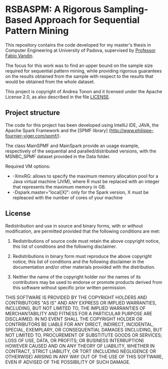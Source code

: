 # RSBASPM: A Rigorous Sampling-Based Approach for Sequential Pattern Mining

This repository contains the code developed for my master's thesis in Computer Engineering at University of Padova,
supervised by [Professor Fabio Vandin](http://www.dei.unipd.it/~vandinfa/).

The focus for this work was to find an upper bound on the sample size required for sequential pattern mining, while
providing rigorous guarantees on the results obtained from the sample with respect to the results that would be 
obtained from the whole dataset.

This project is copyright of Andrea Tonon and it licensed under the Apache License 2.0, as also described in the file [LICENSE](LICENSE).

## Project structure ##

The code for this project has been developed using IntelliJ IDE, JAVA, the Apache Spark Framework and the [SPMF library]
(http://www.philippe-fournier-viger.com/spmf/).

The class MainSPMF and MainSpark provide an usage example, respectively of the sequential and paralled/distributed versions,
with the MSNBC_SPMF dataset provided in the Data folder.

Required VM options:
* -XmxRG: allows to specify the maximum memory allocation pool for a Java virtual machine (JVM), where R must be replaced with
an integer that represents the maximum memory in GB.
* -Dspark.master="local\[X\]": only for the Spark version, X must be repleaced with the number of cores of your machine 

## License

Redistribution and use in source and binary forms, with or without modification, are permitted provided that the following conditions are met:

1. Redistributions of source code must retain the above copyright notice, this list of conditions and the following disclaimer.

2. Redistributions in binary form must reproduce the above copyright notice, this list of conditions and the following disclaimer in the documentation and/or other materials provided with the distribution.

3. Neither the name of the copyright holder nor the names of its contributors may be used to endorse or promote products derived from this software without specific prior written permission.

THIS SOFTWARE IS PROVIDED BY THE COPYRIGHT HOLDERS AND CONTRIBUTORS "AS IS" AND ANY EXPRESS OR IMPLIED WARRANTIES, INCLUDING, BUT NOT LIMITED TO, THE IMPLIED WARRANTIES OF MERCHANTABILITY AND FITNESS FOR A PARTICULAR PURPOSE ARE DISCLAIMED. IN NO EVENT SHALL THE COPYRIGHT HOLDER OR CONTRIBUTORS BE LIABLE FOR ANY DIRECT, INDIRECT, INCIDENTAL, SPECIAL, EXEMPLARY, OR CONSEQUENTIAL DAMAGES (INCLUDING, BUT NOT LIMITED TO, PROCUREMENT OF SUBSTITUTE GOODS OR SERVICES; LOSS OF USE, DATA, OR PROFITS; OR BUSINESS INTERRUPTION) HOWEVER CAUSED AND ON ANY THEORY OF LIABILITY, WHETHER IN CONTRACT, STRICT LIABILITY, OR TORT (INCLUDING NEGLIGENCE OR OTHERWISE) ARISING IN ANY WAY OUT OF THE USE OF THIS SOFTWARE, EVEN IF ADVISED OF THE POSSIBILITY OF SUCH DAMAGE.
